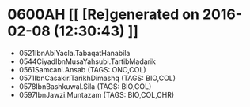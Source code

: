 # 0600AH [[ [Re]generated on 2016-02-08 (12:30:43) ]]

* 0521IbnAbiYacla.TabaqatHanabila
* 0544CiyadIbnMusaYahsubi.TartibMadarik
* 0561Samcani.Ansab (TAGS: ONO,COL)
* 0571IbnCasakir.TarikhDimashq (TAGS: BIO,COL)
* 0578IbnBashkuwal.Sila (TAGS: BIO,COL)
* 0597IbnJawzi.Muntazam (TAGS: BIO,COL,CHR)
